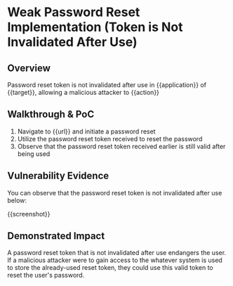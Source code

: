 # Weak Password Reset Implementation (Token is Not Invalidated After Use)
## Overview
<!--
Provide a 1-2 sentence description - see http://cveproject.github.io/docs/content/key-details-phrasing.pdf for tips

This format is a good guide:
[VULNTYPE] in [COMPONENT] in [APPLICATION] allows [ATTACKER] to [IMPACT] via [VECTOR]


-->
Password reset token is not invalidated after use in {{application}} of {{target}}, allowing a malicious attacker to {{action}}

## Walkthrough & PoC
<!--
Provide a step-by-step walkthrough on how to access the vulnerable injection point, and how to exploit the vulnerability.
Adding a dot-pointed walkthrough with relevant screenshots will speed triage time and result in faster rewards!

Example:

1. Login to in-scope asset at <www.bugcrowd.com/login>
1. Browse to account page
1. Modify ID token to add single quote
1. View error which states 'SQL Syntax Error'
1. Replace ID value with `1' waitfor delay '00:00:10'; `
-->

1. Navigate to {{url}} and initiate a password reset
1. Utilize the password reset token received to reset the password
1. Observe that the password reset token received earlier is still valid after being used


## Vulnerability Evidence
<!--
Your submission MUST include evidence of the vulnerability and not be theoretical in nature.

For a reset password token that is not invalidated after use, please post a screenshot or video that shows that the token remains valid even after a new token is requested.
-->

You can observe that the password reset token is not invalidated after use below:

{{screenshot}}
## Demonstrated Impact
<!--
Envision how a reset password token that is not invalidated after use could endanger the user account. If a malicious action is possible, provide a full proof-of-concept here.
-->

A password reset token that is not invalidated after use endangers the user. If a malicious attacker were to gain access to the whatever system is used to store the already-used reset token, they could use this valid token to reset the user's password.
